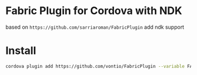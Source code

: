 # Fabric Plugin for Cordova with NDK

based on ```https://github.com/sarriaroman/FabricPlugin```
add ndk support

# Install

```bash
cordova plugin add https://github.com/vontio/FabricPlugin --variable FABRIC_API_KEY=XXX
```

